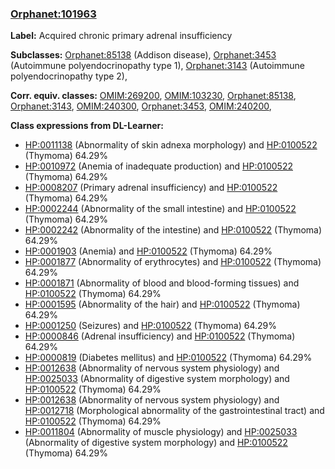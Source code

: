 
### [Orphanet:101963](http://www.orpha.net/ORDO/Orphanet_101963)
**Label:** Acquired chronic primary adrenal insufficiency

**Subclasses:** [Orphanet:85138](http://www.orpha.net/ORDO/Orphanet_85138) (Addison disease), [Orphanet:3453](http://www.orpha.net/ORDO/Orphanet_3453) (Autoimmune polyendocrinopathy type 1), [Orphanet:3143](http://www.orpha.net/ORDO/Orphanet_3143) (Autoimmune polyendocrinopathy type 2), 

**Corr. equiv. classes:** [OMIM:269200](http://purl.obolibrary.org/obo/OMIM_269200), [OMIM:103230](http://purl.obolibrary.org/obo/OMIM_103230), [Orphanet:85138](http://www.orpha.net/ORDO/Orphanet_85138), [Orphanet:3143](http://www.orpha.net/ORDO/Orphanet_3143), [OMIM:240300](http://purl.obolibrary.org/obo/OMIM_240300), [Orphanet:3453](http://www.orpha.net/ORDO/Orphanet_3453), [OMIM:240200](http://purl.obolibrary.org/obo/OMIM_240200), 

**Class expressions from DL-Learner:**

- [HP:0011138](http://purl.obolibrary.org/obo/HP_0011138) (Abnormality of skin adnexa morphology) and [HP:0100522](http://purl.obolibrary.org/obo/HP_0100522) (Thymoma) 64.29%
- [HP:0010972](http://purl.obolibrary.org/obo/HP_0010972) (Anemia of inadequate production) and [HP:0100522](http://purl.obolibrary.org/obo/HP_0100522) (Thymoma) 64.29%
- [HP:0008207](http://purl.obolibrary.org/obo/HP_0008207) (Primary adrenal insufficiency) and [HP:0100522](http://purl.obolibrary.org/obo/HP_0100522) (Thymoma) 64.29%
- [HP:0002244](http://purl.obolibrary.org/obo/HP_0002244) (Abnormality of the small intestine) and [HP:0100522](http://purl.obolibrary.org/obo/HP_0100522) (Thymoma) 64.29%
- [HP:0002242](http://purl.obolibrary.org/obo/HP_0002242) (Abnormality of the intestine) and [HP:0100522](http://purl.obolibrary.org/obo/HP_0100522) (Thymoma) 64.29%
- [HP:0001903](http://purl.obolibrary.org/obo/HP_0001903) (Anemia) and [HP:0100522](http://purl.obolibrary.org/obo/HP_0100522) (Thymoma) 64.29%
- [HP:0001877](http://purl.obolibrary.org/obo/HP_0001877) (Abnormality of erythrocytes) and [HP:0100522](http://purl.obolibrary.org/obo/HP_0100522) (Thymoma) 64.29%
- [HP:0001871](http://purl.obolibrary.org/obo/HP_0001871) (Abnormality of blood and blood-forming tissues) and [HP:0100522](http://purl.obolibrary.org/obo/HP_0100522) (Thymoma) 64.29%
- [HP:0001595](http://purl.obolibrary.org/obo/HP_0001595) (Abnormality of the hair) and [HP:0100522](http://purl.obolibrary.org/obo/HP_0100522) (Thymoma) 64.29%
- [HP:0001250](http://purl.obolibrary.org/obo/HP_0001250) (Seizures) and [HP:0100522](http://purl.obolibrary.org/obo/HP_0100522) (Thymoma) 64.29%
- [HP:0000846](http://purl.obolibrary.org/obo/HP_0000846) (Adrenal insufficiency) and [HP:0100522](http://purl.obolibrary.org/obo/HP_0100522) (Thymoma) 64.29%
- [HP:0000819](http://purl.obolibrary.org/obo/HP_0000819) (Diabetes mellitus) and [HP:0100522](http://purl.obolibrary.org/obo/HP_0100522) (Thymoma) 64.29%
- [HP:0012638](http://purl.obolibrary.org/obo/HP_0012638) (Abnormality of nervous system physiology) and [HP:0025033](http://purl.obolibrary.org/obo/HP_0025033) (Abnormality of digestive system morphology) and [HP:0100522](http://purl.obolibrary.org/obo/HP_0100522) (Thymoma) 64.29%
- [HP:0012638](http://purl.obolibrary.org/obo/HP_0012638) (Abnormality of nervous system physiology) and [HP:0012718](http://purl.obolibrary.org/obo/HP_0012718) (Morphological abnormality of the gastrointestinal tract) and [HP:0100522](http://purl.obolibrary.org/obo/HP_0100522) (Thymoma) 64.29%
- [HP:0011804](http://purl.obolibrary.org/obo/HP_0011804) (Abnormality of muscle physiology) and [HP:0025033](http://purl.obolibrary.org/obo/HP_0025033) (Abnormality of digestive system morphology) and [HP:0100522](http://purl.obolibrary.org/obo/HP_0100522) (Thymoma) 64.29%


